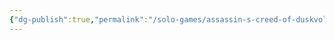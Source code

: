 ```yaml
---
{"dg-publish":true,"permalink":"/solo-games/assassin-s-creed-of-duskvol-bit-d/next-session/","noteIcon":""}
---
```


